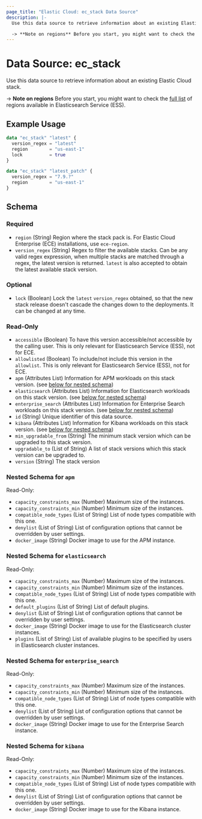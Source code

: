 ```yaml
---
page_title: "Elastic Cloud: ec_stack Data Source"
description: |-
  Use this data source to retrieve information about an existing Elastic Cloud stack.

  -> **Note on regions** Before you start, you might want to check the [full list](https://www.elastic.co/guide/en/cloud/current/ec-regions-templates-instances.html) of regions available in Elasticsearch Service (ESS).
---
```


# Data Source: ec_stack

Use this data source to retrieve information about an existing Elastic Cloud stack.

  -> **Note on regions** Before you start, you might want to check the [full list](https://www.elastic.co/guide/en/cloud/current/ec-regions-templates-instances.html) of regions available in Elasticsearch Service (ESS).

## Example Usage

```terraform
data "ec_stack" "latest" {
  version_regex = "latest"
  region        = "us-east-1"
  lock          = true
}

data "ec_stack" "latest_patch" {
  version_regex = "7.9.?"
  region        = "us-east-1"
}
```

<!-- schema generated by tfplugindocs -->
## Schema

### Required

- `region` (String) Region where the stack pack is. For Elastic Cloud Enterprise (ECE) installations, use `ece-region`.
- `version_regex` (String) Regex to filter the available stacks. Can be any valid regex expression, when multiple stacks are matched through a regex, the latest version is returned. `latest` is also accepted to obtain the latest available stack version.

### Optional

- `lock` (Boolean) Lock the `latest` `version_regex` obtained, so that the new stack release doesn't cascade the changes down to the deployments. It can be changed at any time.

### Read-Only

- `accessible` (Boolean) To have this version accessible/not accessible by the calling user. This is only relevant for Elasticsearch Service (ESS), not for ECE.
- `allowlisted` (Boolean) To include/not include this version in the `allowlist`. This is only relevant for Elasticsearch Service (ESS), not for ECE.
- `apm` (Attributes List) Information for APM workloads on this stack version. (see [below for nested schema](#nestedatt--apm))
- `elasticsearch` (Attributes List) Information for Elasticsearch workloads on this stack version. (see [below for nested schema](#nestedatt--elasticsearch))
- `enterprise_search` (Attributes List) Information for Enterprise Search workloads on this stack version. (see [below for nested schema](#nestedatt--enterprise_search))
- `id` (String) Unique identifier of this data source.
- `kibana` (Attributes List) Information for Kibana workloads on this stack version. (see [below for nested schema](#nestedatt--kibana))
- `min_upgradable_from` (String) The minimum stack version which can be upgraded to this stack version.
- `upgradable_to` (List of String) A list of stack versions which this stack version can be upgraded to.
- `version` (String) The stack version

<a id="nestedatt--apm"></a>
### Nested Schema for `apm`

Read-Only:

- `capacity_constraints_max` (Number) Maximum size of the instances.
- `capacity_constraints_min` (Number) Minimum size of the instances.
- `compatible_node_types` (List of String) List of node types compatible with this one.
- `denylist` (List of String) List of configuration options that cannot be overridden by user settings.
- `docker_image` (String) Docker image to use for the APM instance.


<a id="nestedatt--elasticsearch"></a>
### Nested Schema for `elasticsearch`

Read-Only:

- `capacity_constraints_max` (Number) Maximum size of the instances.
- `capacity_constraints_min` (Number) Minimum size of the instances.
- `compatible_node_types` (List of String) List of node types compatible with this one.
- `default_plugins` (List of String) List of default plugins.
- `denylist` (List of String) List of configuration options that cannot be overridden by user settings.
- `docker_image` (String) Docker image to use for the Elasticsearch cluster instances.
- `plugins` (List of String) List of available plugins to be specified by users in Elasticsearch cluster instances.


<a id="nestedatt--enterprise_search"></a>
### Nested Schema for `enterprise_search`

Read-Only:

- `capacity_constraints_max` (Number) Maximum size of the instances.
- `capacity_constraints_min` (Number) Minimum size of the instances.
- `compatible_node_types` (List of String) List of node types compatible with this one.
- `denylist` (List of String) List of configuration options that cannot be overridden by user settings.
- `docker_image` (String) Docker image to use for the Enterprise Search instance.


<a id="nestedatt--kibana"></a>
### Nested Schema for `kibana`

Read-Only:

- `capacity_constraints_max` (Number) Maximum size of the instances.
- `capacity_constraints_min` (Number) Minimum size of the instances.
- `compatible_node_types` (List of String) List of node types compatible with this one.
- `denylist` (List of String) List of configuration options that cannot be overridden by user settings.
- `docker_image` (String) Docker image to use for the Kibana instance.
